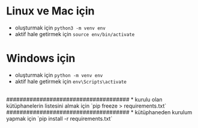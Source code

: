 # Linux ve Mac için
* oluşturmak için  `python3 -m venv env`
* aktif hale getirmek için `source env/bin/activate`
# Windows için
* oluşturmak için  `python -m venv env`
* aktif hale getirmek için `env\Scripts\activate`
<br>
#####################################
* kurulu olan kütüphanelerin listesini almak için `pip freeze > requirements.txt`<br>
#####################################
* kütüphaneden kurulum yapmak için `pip install -r requirements.txt`